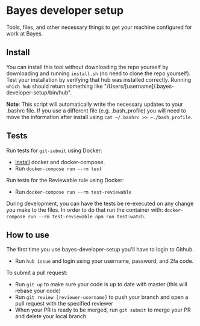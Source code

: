# Bayes developer setup
Tools, files, and other necessary things to get your machine configured for work at Bayes.

## Install

You can install this tool without downloading the repo yourself by downloading and
running `install.sh` (no need to clone the repo yourself). Test your installation by verifying that hub was installed correctly.
Running `which hub` should return something like "/Users/[username]/.bayes-developer-setup/bin/hub".

**Note**: This script will automatically write the necessary updates to your .bashrc file. If you use a different file (e.g. .bash_profile) you will need to move the information after install using `cat ~/.bashrc >> ~./bash_profile`. 
## Tests

Run tests for `git-submit` using Docker:

* [Install](http://go/wiki/Docker) docker and docker-compose.
* Run `docker-compose run --rm test`

Run tests for the Reviewable rule using Docker:

* Run `docker-compose run --rm test-reviewable`

During development, you can have the tests be re-executed on any change you make
to the files. In order to do that run the container with:
`docker-compose run --rm test-reviewable npm run test:watch`.

## How to use

The first time you use bayes-developer-setup you'll have to login to Github. 

* Run `hub issue` and login using your username, password, and 2fa code.

To submit a pull request:

* Run `git up` to make sure your code is up to date with master (this will rebase your code)
* Run `git review [reviewer-username]` to push your branch and open a pull request with the specified reviewer
* When your PR is ready to be merged, run `git submit` to merge your PR and delete your local branch


